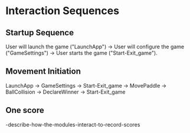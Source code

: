# Interaction Sequences

## Startup Sequence

User will launch the game ("LaunchApp") -> User will configure the game ("GameSettings") -> User starts the game ("Start-Exit_game").

## Movement Initiation

LaunchApp -> GameSettings -> Start-Exit_game -> MovePaddle -> BallCollision -> DeclareWinner -> Start-Exit_game

## One score

-describe-how-the-modules-interact-to-record-scores
